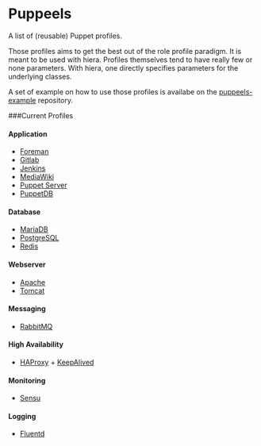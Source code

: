 Puppeels
========

A list of (reusable) Puppet profiles.

Those profiles aims to get the best out of the role profile paradigm.
It is meant to be used with hiera. Profiles themselves tend to have really few or none parameters.
With hiera, one directly specifies parameters for the underlying classes.

A set of example on how to use those profiles is availabe on the [puppeels-example](https://github.com/Mylezeem/puppeels-example) repository.

###Current Profiles

#### Application

* [Foreman](http://theforeman.org/)
* [Gitlab](https://about.gitlab.com/)
* [Jenkins](http://jenkins-ci.org/)
* [MediaWiki](http://www.mediawiki.org/)
* [Puppet Server](http://puppetlabs.com)
* [PuppetDB](http://docs.puppetlabs.com/puppetdb/)

#### Database

* [MariaDB](http://mariadb.org)
* [PostgreSQL](http://www.postgresql.org)
* [Redis](http://redis.io)

#### Webserver

* [Apache](http://httpd.apache.org)
* [Tomcat](http://tomcat.apache.org)

#### Messaging

* [RabbitMQ](http://www.rabbitmq.com)

#### High Availability

* [HAProxy](http://www.haproxy.org) + [KeepAlived](http://www.keepalived.org)

#### Monitoring

* [Sensu](http://sensuapp.org)

#### Logging

* [Fluentd](http://www.fluentd.org)

